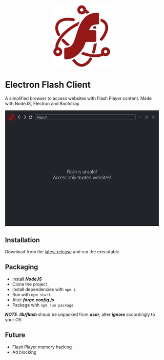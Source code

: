 <p align="center">
  <img alt="electron-flash-client" width="200px" src="src/assets/img/icon.webp">
</p>

# Electron Flash Client

A simplified browser to access websites with Flash Player content. Made with NodeJS, Electron and Bootstrap

<img alt="screenshot" width="600px" src="screenshot-1.png">

## Installation

Download from the [latest release](../../releases/latest) and run the executable

## Packaging

- Install ***NodeJS***
- Clone the project
- Install dependencies with ``npm i``
- Run with ``npm start``
- Alter ***forge.config.js***
- Package with ``npm run package``

***NOTE***: ***lib/flash*** shoud be unpacked from ***asar***, alter ***ignore*** accordingly to your OS

## Future

- Flash Player memory hacking
- Ad blocking
